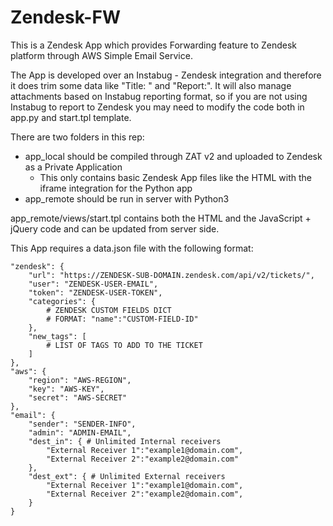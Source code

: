 # Zendesk-FW

This is a Zendesk App which provides Forwarding feature to Zendesk platform through AWS Simple Email Service.

The App is developed over an Instabug - Zendesk integration and therefore it does trim some data like "Title:  " and "Report:".
It will also manage attachments based on Instabug reporting format, so if you are not using Instabug to report to Zendesk you
may need to modify the code both in app.py and start.tpl template.

There are two folders in this rep:
  - app_local should be compiled through ZAT v2 and uploaded to Zendesk as a Private Application
    - This only contains basic Zendesk App files like the HTML with the iframe integration for the Python app
  - app_remote should be run in server with Python3

app_remote/views/start.tpl contains both the HTML and the JavaScript + jQuery code and can be updated from server side.

This App requires a data.json file with the following format:

    "zendesk": {
        "url": "https://ZENDESK-SUB-DOMAIN.zendesk.com/api/v2/tickets/",
        "user": "ZENDESK-USER-EMAIL",
        "token": "ZENDESK-USER-TOKEN",
        "categories": {
            # ZENDESK CUSTOM FIELDS DICT
            # FORMAT: "name":"CUSTOM-FIELD-ID"
        },
        "new_tags": [
            # LIST OF TAGS TO ADD TO THE TICKET
        ]
    },
    "aws": {
        "region": "AWS-REGION",
        "key": "AWS-KEY",
        "secret": "AWS-SECRET"
    },
    "email": {
        "sender": "SENDER-INFO",
        "admin": "ADMIN-EMAIL",
        "dest_in": { # Unlimited Internal receivers
            "External Receiver 1":"example1@domain.com",
            "External Receiver 2":"example2@domain.com"
        },
        "dest_ext": { # Unlimited External receivers
            "External Receiver 1":"example1@domain.com",
            "External Receiver 2":"example2@domain.com",
        }
    }    
